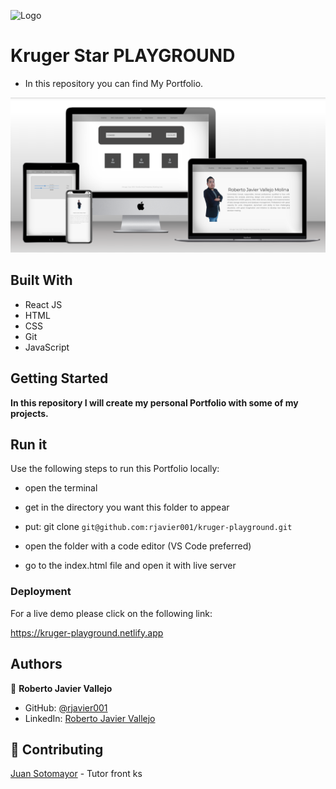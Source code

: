 ![Logo](https://krugercorp.com/wp-content/uploads/2022/10/logo-Kruger-Principal.png)

# Kruger Star PLAYGROUND

- In this repository you can find My Portfolio.

<img src='src/assets/mockup.png'>

## Built With


- React JS 
- HTML
- CSS
- Git
- JavaScript

## Getting Started

**In this repository I will create my personal Portfolio with some of my projects.**

## Run it

Use the following steps to run this Portfolio locally:

- open the terminal

- get in the directory you want this folder to appear

- put: git clone `git@github.com:rjavier001/kruger-playground.git`

- open the folder with a code editor (VS Code preferred)

- go to the index.html file and open it with live server

### Deployment

For a live demo please click on the following link:

https://kruger-playground.netlify.app

## Authors

👤 **Roberto Javier Vallejo**

- GitHub: [@rjavier001](https://github.com/rjavier001)
- LinkedIn: [Roberto Javier Vallejo](https://www.linkedin.com/in/javier-vallejo-769b98229/)

## 🤝 Contributing

[Juan Sotomayor](https://github.com/Juanse7793) - Tutor front ks
